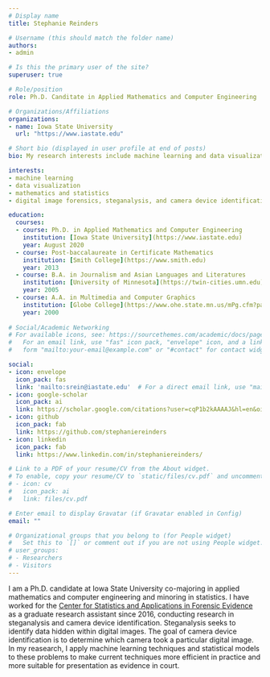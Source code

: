 ```yaml
---
# Display name
title: Stephanie Reinders

# Username (this should match the folder name)
authors:
- admin

# Is this the primary user of the site?
superuser: true

# Role/position
role: Ph.D. Canditate in Applied Mathematics and Computer Engineering

# Organizations/Affiliations
organizations:
- name: Iowa State University
  url: "https://www.iastate.edu"

# Short bio (displayed in user profile at end of posts)
bio: My research interests include machine learning and data visualization.

interests:
- machine learning
- data visualization
- mathematics and statistics
- digital image forensics, steganalysis, and camera device identification

education:
  courses:
  - course: Ph.D. in Applied Mathematics and Computer Engineering
    institution: [Iowa State University](https://www.iastate.edu)
    year: August 2020
  - course: Post-baccalaureate in Certificate Mathematics                       
    institution: [Smith College](https://www.smith.edu)
    year: 2013
  - course: B.A. in Journalism and Asian Languages and Literatures              
    institution: [University of Minnesota](https://twin-cities.umn.edu)
    year: 2005
  - course: A.A. in Multimedia and Computer Graphics                 
    institution: [Globe College](https://www.ohe.state.mn.us/mPg.cfm?pageID=2213)
    year: 2000
    
# Social/Academic Networking
# For available icons, see: https://sourcethemes.com/academic/docs/page-builder/#icons
#   For an email link, use "fas" icon pack, "envelope" icon, and a link in the
#   form "mailto:your-email@example.com" or "#contact" for contact widget.

social:
- icon: envelope
  icon_pack: fas
  link: 'mailto:srein@iastate.edu'  # For a direct email link, use "mailto:test@example.org".
- icon: google-scholar
  icon_pack: ai
  link: https://scholar.google.com/citations?user=cqP1b2kAAAAJ&hl=en&oi=sra
- icon: github
  icon_pack: fab
  link: https://github.com/stephaniereinders
- icon: linkedin
  icon_pack: fab
  link: https://www.linkedin.com/in/stephaniereinders/

# Link to a PDF of your resume/CV from the About widget.
# To enable, copy your resume/CV to `static/files/cv.pdf` and uncomment the lines below.
# - icon: cv
#   icon_pack: ai
#   link: files/cv.pdf

# Enter email to display Gravatar (if Gravatar enabled in Config)
email: ""

# Organizational groups that you belong to (for People widget)
#   Set this to `[]` or comment out if you are not using People widget.
# user_groups:
# - Researchers
# - Visitors
---
```


I am a Ph.D. candidate at Iowa State University co-majoring in applied mathematics and computer engineering and minoring in statistics. I have worked for the [Center for Statistics and Applications in Forensic Evidence](https://forensicstats.org) as a graduate research assistant since 2016, conducting research in steganalysis and camera device identification. Steganalysis seeks to identify data hidden within digital images. The goal of camera device identification is to determine which camera took a particular digital image. In my reasearch, I apply machine learning techniques and statistical models to these problems to make current techniques more efficient in practice and more suitable for presentation as evidence in court.


